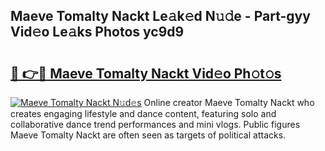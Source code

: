 ## Maeve Tomalty Nackt Le𝚊k𝚎d N𝚞𝚍e - Part-gyy Vid𝚎o Le𝚊ks Photos yc9d9

# <h2><a href="http://fb64952.evod.top/?m=Maeve+Tomalty+Nackt">🔗 👉🔴 Maeve Tomalty Nackt Vid𝚎o Ph𝚘t𝚘s</a></h2>

[![Maeve Tomalty Nackt N𝚞d𝚎s](https://i.imgur.com/8V9OHl7.gif)](http://fb64952.evod.top/?m=Maeve+Tomalty+Nackt)
Online creator Maeve Tomalty Nackt who creates engaging lifestyle and dance content, featuring solo and collaborative dance trend performances and mini vlogs. Public figures Maeve Tomalty Nackt are often seen as targets of political attacks. 
